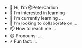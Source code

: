 - 👋 Hi, I’m @PeterCarlion
- 👀 I’m interested in learning
- 🌱 I’m currently learning ...
- 💞️ I’m looking to collaborate on ...
- 📫 How to reach me ...
- 😄 Pronouns: ...
- ⚡ Fun fact: ...

<!---
PeterCarlion/PeterCarlion is a ✨ special ✨ repository because its `README.md` (this file) appears on your GitHub profile.
You can click the Preview link to take a look at your changes.
--->
